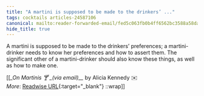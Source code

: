```yaml
---
title: "A martini is supposed to be made to the drinkers’ ..."
tags: cocktails articles-24587106
canonical: mailto:reader-forwarded-email/fed5c063fb0b4ff6562bc3588a58da3f
hide_title: true
---
```


A martini is supposed to be made to the drinkers’ preferences; a martini-drinker needs to know her preferences and how to assert them. The significant other of a martini-drinker should also know these things, as well as how to make one.


[[<cite>_On Martinis 🍸 _(via email)__</cite> by Alicia Kennedy ✉️<br>
_More_: [Readwise URL](https://readwise.io/open/479460569){:target="_blank"}
::wrap]]